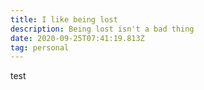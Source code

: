 ```yaml
---
title: I like being lost
description: Being lost isn't a bad thing
date: 2020-09-25T07:41:19.813Z
tag: personal
---
```

test